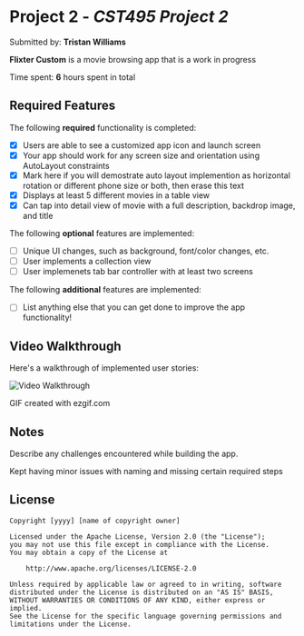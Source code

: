 # Project 2 - *CST495 Project 2*

Submitted by: **Tristan Williams**

**Flixter Custom** is a movie browsing app that is a work in progress

Time spent: **6** hours spent in total

## Required Features

The following **required** functionality is completed:

- [X] Users are able to see a customized app icon and launch screen
- [X] Your app should work for any screen size and orientation using AutoLayout constraints
- [X] Mark here if you will demostrate auto layout implemention as horizontal rotation or different phone size or both, then erase this text
- [X] Displays at least 5 different movies in a table view
- [X] Can tap into detail view of movie with a full description, backdrop image, and title
 
The following **optional** features are implemented:

- [ ] Unique UI changes, such as background, font/color changes, etc.
- [ ] User implements a collection view
- [ ] User implemenets tab bar controller with at least two screens

The following **additional** features are implemented:

- [ ] List anything else that you can get done to improve the app functionality!

## Video Walkthrough

Here's a walkthrough of implemented user stories:

<img src='https://user-images.githubusercontent.com/75503782/219798527-4ae47592-7fad-4a07-b6ae-f2186a8d5590.gif' title='Video Walkthrough' width='' alt='Video Walkthrough' />

<!-- Replace this with whatever GIF tool you used! -->
GIF created with ezgif.com
<!-- Recommended tools:
[Kap](https://getkap.co/) for macOS
[ScreenToGif](https://www.screentogif.com/) for Windows
[peek](https://github.com/phw/peek) for Linux. -->

## Notes

Describe any challenges encountered while building the app.

Kept having minor issues with naming and missing certain required steps

## License

    Copyright [yyyy] [name of copyright owner]

    Licensed under the Apache License, Version 2.0 (the "License");
    you may not use this file except in compliance with the License.
    You may obtain a copy of the License at

        http://www.apache.org/licenses/LICENSE-2.0

    Unless required by applicable law or agreed to in writing, software
    distributed under the License is distributed on an "AS IS" BASIS,
    WITHOUT WARRANTIES OR CONDITIONS OF ANY KIND, either express or implied.
    See the License for the specific language governing permissions and
    limitations under the License.
